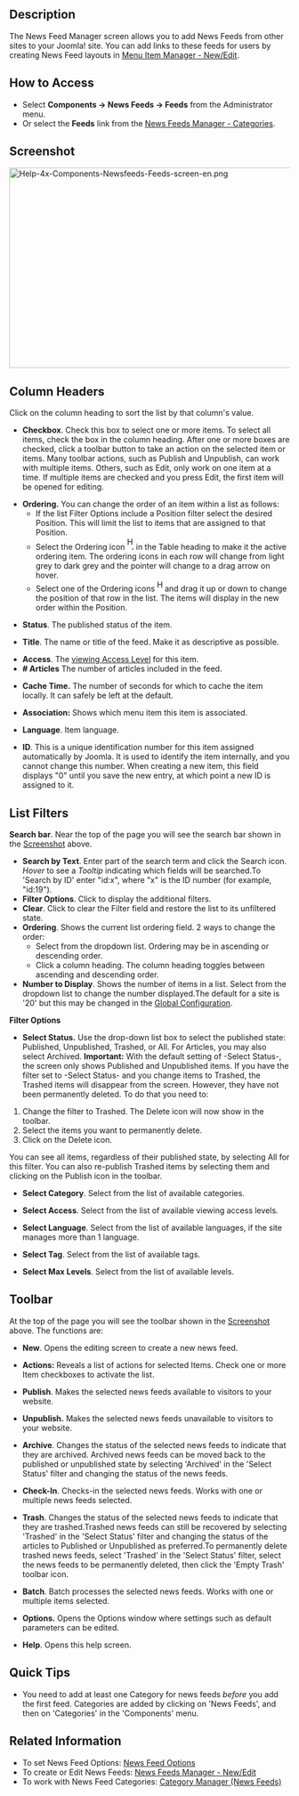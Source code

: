 <!-- Filename: Help4.x:News_Feeds / Display title: News Feeds -->

## Description

The News Feed Manager screen allows you to add News Feeds from other
sites to your Joomla! site. You can add links to these feeds for users
by creating News Feed layouts in
<a href="https://docs.joomla.org/Help4.x:News_Feeds:_New_or_Edit"
class="mw-redirect" title="Help4.x:News Feeds: New or Edit">Menu Item
Manager - New/Edit</a>.

## How to Access

- Select **Components **→** News Feeds **→** Feeds** from the
  Administrator menu.
- Or select the **Feeds** link from the [News Feeds Manager -
  Categories](https://docs.joomla.org/Help4.x:News_Feeds:_Categories "Help4.x:News Feeds: Categories").

## Screenshot

<img
src="https://docs.joomla.org/images/9/9d/Help-4x-Components-Newsfeeds-Feeds-screen-en.png"
decoding="async" data-file-width="800" data-file-height="360"
width="800" height="360"
alt="Help-4x-Components-Newsfeeds-Feeds-screen-en.png" />

## Column Headers

Click on the column heading to sort the list by that column's value.

- **Checkbox**. Check this box to select one or more items. To select
  all items, check the box in the column heading. After one or more
  boxes are checked, click a toolbar button to take an action on the
  selected item or items. Many toolbar actions, such as Publish and
  Unpublish, can work with multiple items. Others, such as Edit, only
  work on one item at a time. If multiple items are checked and you
  press Edit, the first item will be opened for editing.

<!-- -->

- **Ordering.** You can change the order of an item within a list as
  follows:
  - If the list Filter Options include a Position filter select the
    desired Position. This will limit the list to items that are
    assigned to that Position.
  - Select the Ordering icon <img
    src="https://docs.joomla.org/images/e/ee/Help30-Ordering-colheader-icon.png"
    decoding="async" data-file-width="12" data-file-height="23" width="12"
    height="23" alt="Help30-Ordering-colheader-icon.png" /> in the Table
    heading to make it the active ordering item. The ordering icons in
    each row will change from light grey to dark grey and the pointer
    will change to a drag arrow on hover.
  - Select one of the Ordering icons <img
    src="https://docs.joomla.org/images/8/87/Help30-Ordering-colheader-grab-bar-icon.png"
    decoding="async" data-file-width="10" data-file-height="21" width="10"
    height="21" alt="Help30-Ordering-colheader-grab-bar-icon.png" /> and
    drag it up or down to change the position of that row in the list.
    The items will display in the new order within the Position.

<!-- -->

- **Status**. The published status of the item.

<!-- -->

- **Title**. The name or title of the feed. Make it as descriptive as
  possible.

<!-- -->

- **Access**. The [viewing Access
  Level](https://docs.joomla.org/Help4.x:Users:_Viewing_Access_Levels/en "Special:MyLanguage/Help4.x:Users: Viewing Access Levels/en")
  for this item.
- **\# Articles** The number of articles included in the feed.

<!-- -->

- **Cache Time.** The number of seconds for which to cache the item
  locally. It can safely be left at the default.

<!-- -->

- **Association:** Shows which menu item this item is associated.

<!-- -->

- **Language**. Item language.

<!-- -->

- **ID**. This is a unique identification number for this item assigned
  automatically by Joomla. It is used to identify the item internally,
  and you cannot change this number. When creating a new item, this
  field displays "0" until you save the new entry, at which point a new
  ID is assigned to it.

## List Filters

**Search bar**. Near the top of the page you will see the search bar
shown in the [Screenshot](#screenshot) above.

- **Search by Text**. Enter part of the search term and click the Search
  icon. *Hover* to see a *Tooltip* indicating which fields will be
  searched.To 'Search by ID' enter "id:x", where "x" is the ID number
  (for example, "id:19").
- **Filter Options**. Click to display the additional filters.
- **Clear**. Click to clear the Filter field and restore the list to its
  unfiltered state.
- **Ordering**. Shows the current list ordering field. 2 ways to change
  the order:
  - Select from the dropdown list. Ordering may be in ascending or
    descending order.
  - Click a column heading. The column heading toggles between ascending
    and descending order.
- **Number to Display**. Shows the number of items in a list. Select
  from the dropdown list to change the number displayed.The default for
  a site is '20' but this may be changed in the [Global
  Configuration](https://docs.joomla.org/Help4.x:Site_Global_Configuration/en#defaultlistlimit "Help4.x:Site Global Configuration/en").

**Filter Options**

- **Select Status.** Use the drop-down list box to select the published
  state: Published, Unpublished, Trashed, or All. For Articles, you may
  also select Archived. **Important:** With the default setting of
  -Select Status-, the screen only shows Published and Unpublished
  items. If you have the filter set to -Select Status- and you change
  items to Trashed, the Trashed items will disappear from the screen.
  However, they have not been permanently deleted. To do that you need
  to:

1.  Change the filter to Trashed. The Delete icon will now show in the
    toolbar.
2.  Select the items you want to permanently delete.
3.  Click on the Delete icon.

You can see all items, regardless of their published state, by selecting
All for this filter. You can also re-publish Trashed items by selecting
them and clicking on the Publish icon in the toolbar.

- **Select Category**. Select from the list of available categories.

<!-- -->

- **Select Access**. Select from the list of available viewing access
  levels.

<!-- -->

- **Select Language**. Select from the list of available languages, if
  the site manages more than 1 language.

<!-- -->

- **Select Tag**. Select from the list of available tags.

<!-- -->

- **Select Max Levels**. Select from the list of available levels.

## Toolbar

At the top of the page you will see the toolbar shown in the
[Screenshot](#Screenshot) above. The functions are:

- **New**. Opens the editing screen to create a new news feed.

<!-- -->

- **Actions:** Reveals a list of actions for selected Items. Check one
  or more Item checkboxes to activate the list.

<!-- -->

- **Publish**. Makes the selected news feeds available to visitors to
  your website.

<!-- -->

- **Unpublish.** Makes the selected news feeds unavailable to visitors
  to your website.

<!-- -->

- **Archive**. Changes the status of the selected news feeds to indicate
  that they are archived. Archived news feeds can be moved back to the
  published or unpublished state by selecting 'Archived' in the 'Select
  Status' filter and changing the status of the news feeds.

<!-- -->

- **Check-In**. Checks-in the selected news feeds. Works with one or
  multiple news feeds selected.

<!-- -->

- **Trash**. Changes the status of the selected news feeds to indicate
  that they are trashed.Trashed news feeds can still be recovered by
  selecting 'Trashed' in the 'Select Status' filter and changing the
  status of the articles to Published or Unpublished as preferred.To
  permanently delete trashed news feeds, select 'Trashed' in the 'Select
  Status' filter, select the news feeds to be permanently deleted, then
  click the 'Empty Trash' toolbar icon.

<!-- -->

- **Batch**. Batch processes the selected news feeds. Works with one or
  multiple items selected.

<!-- -->

- **Options.** Opens the Options window where settings such as default
  parameters can be edited.

<!-- -->

- **Help**. Opens this help screen.

## Quick Tips

- You need to add at least one Category for news feeds *before* you add
  the first feed. Categories are added by clicking on 'News Feeds', and
  then on 'Categories' in the 'Components' menu.

## Related Information

- To set News Feed Options: [News Feed
  Options](https://docs.joomla.org/Help4.x:News_Feed:_Options "Help4.x:News Feed: Options")
- To create or Edit News Feeds:
  <a href="https://docs.joomla.org/Help4.x:News_Feeds:_New_or_Edit"
  class="mw-redirect" title="Help4.x:News Feeds: New or Edit">News Feeds
  Manager - New/Edit</a>
- To work with News Feed Categories: [Category Manager (News
  Feeds)](https://docs.joomla.org/Help4.x:News_Feeds:_Categories "Help4.x:News Feeds: Categories")
